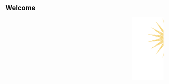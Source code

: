 ## Welcome

<img src="star.svg" alt="svg-star" style="float: right; width: 100px;"/>
<br style="clear: both;" />

